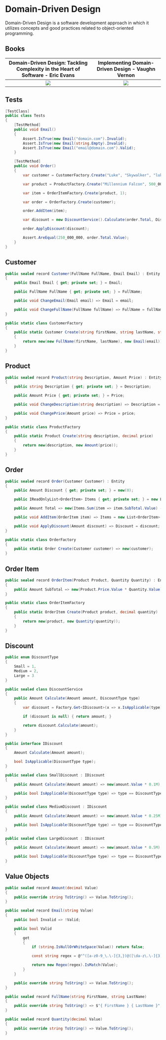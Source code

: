 # Domain-Driven Design

Domain-Driven Design is a software development approach in which it utilizes concepts and good practices related to object-oriented programming.

## Books

Domain-Driven Design: Tackling Complexity in the Heart of Software - Eric Evans | Implementing Domain-Driven Design - Vaughn Vernon
:-------------------------:|:-------------------------:
![](https://dddcommunity.org/wp-content/uploads/files/images/cover_medium.jpg) | ![](https://dddcommunity.org/wp-content/uploads/2013/02/implementing-domain-driven-design-400x400-imae6dr5trk3uycd.jpeg)

## Tests

```cs
[TestClass]
public class Tests
{
    [TestMethod]
    public void Email()
    {
        Assert.IsTrue(new Email("domain.com").Invalid);
        Assert.IsTrue(new Email(string.Empty).Invalid);
        Assert.IsTrue(new Email("email@domain.com").Valid);
    }

    [TestMethod]
    public void Order()
    {
        var customer = CustomerFactory.Create("Luke", "Skywalker", "luke.skywalker@starwars.com");

        var product = ProductFactory.Create("Millennium Falcon", 500_000_000);

        var item = OrderItemFactory.Create(product, 1);

        var order = OrderFactory.Create(customer);

        order.AddItem(item);

        var discount = new DiscountService().Calculate(order.Total, DiscountType.Large);

        order.ApplyDiscount(discount);

        Assert.AreEqual(250_000_000, order.Total.Value);
    }
}
```

## Customer

```cs
public sealed record Customer(FullName FullName, Email Email) : Entity
{
    public Email Email { get; private set; } = Email;

    public FullName FullName { get; private set; } = FullName;

    public void ChangeEmail(Email email) => Email = email;

    public void ChangeFullName(FullName fullName) => FullName = fullName;
}
```

```cs
public static class CustomerFactory
{
    public static Customer Create(string firstName, string lastName, string email)
    {
        return new(new FullName(firstName, lastName), new Email(email));
    }
}
```

## Product

```cs
public sealed record Product(string Description, Amount Price) : Entity
{
    public string Description { get; private set; } = Description;

    public Amount Price { get; private set; } = Price;

    public void ChangeDescription(string description) => Description = description;

    public void ChangePrice(Amount price) => Price = price;
}
```

```cs
public static class ProductFactory
{
    public static Product Create(string description, decimal price)
    {
        return new(description, new Amount(price));
    }
}
```

## Order

```cs
public sealed record Order(Customer Customer) : Entity
{
    public Amount Discount { get; private set; } = new(0);

    public IReadOnlyList<OrderItem> Items { get; private set; } = new List<OrderItem>();

    public Amount Total => new(Items.Sum(item => item.SubTotal.Value) - Discount.Value);

    public void AddItem(OrderItem item) => Items = new List<OrderItem>(Items) { item };

    public void ApplyDiscount(Amount discount) => Discount = discount;
}
```

```cs
public static class OrderFactory
{
    public static Order Create(Customer customer) => new(customer);
}
```

## Order Item

```cs
public sealed record OrderItem(Product Product, Quantity Quantity) : Entity
{
    public Amount SubTotal => new(Product.Price.Value * Quantity.Value);
}
```

```cs
public static class OrderItemFactory
{
    public static OrderItem Create(Product product, decimal quantity)
    {
        return new(product, new Quantity(quantity));
    }
}
```

## Discount

```cs
public enum DiscountType
{
    Small = 1,
    Medium = 2,
    Large = 3
}
```

```cs
public sealed class DiscountService
{
    public Amount Calculate(Amount amount, DiscountType type)
    {
        var discount = Factory.Get<IDiscount>(x => x.IsApplicable(type));

        if (discount is null) { return amount; }

        return discount.Calculate(amount);
    }
}
```

```cs
public interface IDiscount
{
    Amount Calculate(Amount amount);

    bool IsApplicable(DiscountType type);
}
```

```cs
public sealed class SmallDiscount : IDiscount
{
    public Amount Calculate(Amount amount) => new(amount.Value * 0.1M);

    public bool IsApplicable(DiscountType type) => type == DiscountType.Small;
}
```

```cs
public sealed class MediumDiscount : IDiscount
{
    public Amount Calculate(Amount amount) => new(amount.Value * 0.25M);

    public bool IsApplicable(DiscountType type) => type == DiscountType.Medium;
}
```

```cs
public sealed class LargeDiscount : IDiscount
{
    public Amount Calculate(Amount amount) => new(amount.Value * 0.5M);

    public bool IsApplicable(DiscountType type) => type == DiscountType.Large;
}
```

## Value Objects

```cs
public sealed record Amount(decimal Value)
{
    public override string ToString() => Value.ToString();
}
```

```cs
public sealed record Email(string Value)
{
    public bool Invalid => !Valid;

    public bool Valid
    {
        get
        {
            if (string.IsNullOrWhiteSpace(Value)) return false;

            const string regex = @"^([a-z0-9_\.\-]{3,})@([\da-z\.\-]{3,})\.([a-z\.]{2,6})$";

            return new Regex(regex).IsMatch(Value);
        }
    }

    public override string ToString() => Value.ToString();
}
```

```cs
public sealed record FullName(string FirstName, string LastName)
{
    public override string ToString() => $"{ FirstName } { LastName }";
}
```

```cs
public sealed record Quantity(decimal Value)
{
    public override string ToString() => Value.ToString();
}
```
